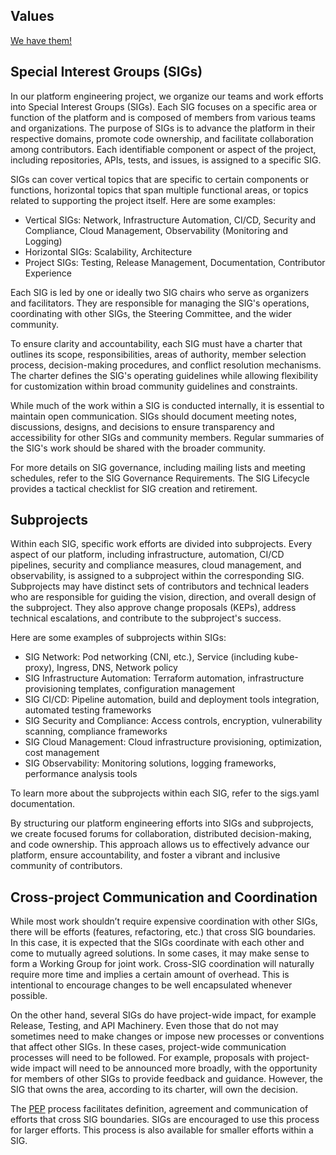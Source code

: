 ## Values

[We have them!](./values.md)

## Special Interest Groups (SIGs)

In our platform engineering project, we organize our teams and work efforts into Special Interest Groups (SIGs). Each SIG focuses on a specific area or function of the platform and is composed of members from various teams and organizations. The purpose of SIGs is to advance the platform in their respective domains, promote code ownership, and facilitate collaboration among contributors. Each identifiable component or aspect of the project, including repositories, APIs, tests, and issues, is assigned to a specific SIG.

SIGs can cover vertical topics that are specific to certain components or functions, horizontal topics that span multiple functional areas, or topics related to supporting the project itself. Here are some examples:

- Vertical SIGs: Network, Infrastructure Automation, CI/CD, Security and Compliance, Cloud Management, Observability (Monitoring and Logging)
- Horizontal SIGs: Scalability, Architecture
- Project SIGs: Testing, Release Management, Documentation, Contributor Experience

Each SIG is led by one or ideally two SIG chairs who serve as organizers and facilitators. They are responsible for managing the SIG's operations, coordinating with other SIGs, the Steering Committee, and the wider community.

To ensure clarity and accountability, each SIG must have a charter that outlines its scope, responsibilities, areas of authority, member selection process, decision-making procedures, and conflict resolution mechanisms. The charter defines the SIG's operating guidelines while allowing flexibility for customization within broad community guidelines and constraints.

While much of the work within a SIG is conducted internally, it is essential to maintain open communication. SIGs should document meeting notes, discussions, designs, and decisions to ensure transparency and accessibility for other SIGs and community members. Regular summaries of the SIG's work should be shared with the broader community.

For more details on SIG governance, including mailing lists and meeting schedules, refer to the SIG Governance Requirements. The SIG Lifecycle provides a tactical checklist for SIG creation and retirement.

## Subprojects

Within each SIG, specific work efforts are divided into subprojects. Every aspect of our platform, including infrastructure, automation, CI/CD pipelines, security and compliance measures, cloud management, and observability, is assigned to a subproject within the corresponding SIG. Subprojects may have distinct sets of contributors and technical leaders who are responsible for guiding the vision, direction, and overall design of the subproject. They also approve change proposals (KEPs), address technical escalations, and contribute to the subproject's success.

Here are some examples of subprojects within SIGs:

- SIG Network: Pod networking (CNI, etc.), Service (including kube-proxy), Ingress, DNS, Network policy
- SIG Infrastructure Automation: Terraform automation, infrastructure provisioning templates, configuration management
- SIG CI/CD: Pipeline automation, build and deployment tools integration, automated testing frameworks
- SIG Security and Compliance: Access controls, encryption, vulnerability scanning, compliance frameworks
- SIG Cloud Management: Cloud infrastructure provisioning, optimization, cost management
- SIG Observability: Monitoring solutions, logging frameworks, performance analysis tools

To learn more about the subprojects within each SIG, refer to the sigs.yaml documentation.

By structuring our platform engineering efforts into SIGs and subprojects, we create focused forums for collaboration, distributed decision-making, and code ownership. This approach allows us to effectively advance our platform, ensure accountability, and foster a vibrant and inclusive community of contributors.

## Cross-project Communication and Coordination

While most work shouldn’t require expensive coordination with other SIGs, there will be efforts (features, refactoring, etc.) that cross SIG boundaries. In this case, it is expected that the SIGs coordinate with each other and come to mutually agreed solutions. In some cases, it may make sense to form a Working Group for joint work. Cross-SIG coordination will naturally require more time and implies a certain amount of overhead. This is intentional to encourage changes to be well encapsulated whenever possible.

On the other hand, several SIGs do have project-wide impact, for example Release, Testing, and API Machinery. Even those that do not may sometimes need to make changes or impose new processes or conventions that affect other SIGs. In these cases, project-wide communication processes will need to be followed. For example, proposals with project-wide impact will need to be announced more broadly, with the opportunity for members of other SIGs to provide feedback and guidance. However, the SIG that owns the area, according to its charter, will own the decision. 

The [PEP](./peps) process facilitates definition, agreement and communication of efforts that cross SIG boundaries. SIGs are encouraged to use this process for larger efforts. This process is also available for smaller efforts within a SIG.